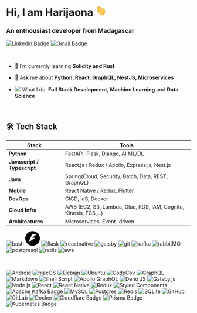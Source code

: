 <h1>Hi, I am Harijaona </a> <img src="https://raw.githubusercontent.com/ABSphreak/ABSphreak/master/gifs/Hi.gif" width="30px" height="30px"></h1>

<h3>An enthousiast developer from Madagascar</h3>
 
[![Linkedin Badge](https://img.shields.io/badge/-iharijaona-blue?style=flat-square&logo=Linkedin&logoColor=white&link=https://www.linkedin.com/in/iharijaona/)](https://www.linkedin.com/in/iharijaona/) [![Gmail Badge](https://img.shields.io/badge/-hravelondrina@gmail.com-c14438?style=flat-square&logo=Gmail&logoColor=white&link=mailto:hravelondrina@gmail.com)](mailto:hravelondrina@gmail.com)

<br/>

- 🌱 I’m currently learning **Solidity and Rust**

- 💬 Ask me about **Python, React, GraphQL, NestJS, Microservices**

- <img src="https://media.giphy.com/media/WUlplcMpOCEmTGBtBW/giphy.gif" width="30"> What I do: **Full Stack Development**, **Machine Learning** and **Data Science**


<br/>


## 🛠 **Tech Stack**

| Stack | Tools |
|---|---|
|**Python**|FastAPI, Flask, Django, AI ML/DL|
|**Javascript / Typescript**| React.js / Redux / Apollo,  Express.js, Nest.js|
|**Java**|Spring(Cloud, Security, Batch, Data, REST, GraphQL)|
|**Mobile**|React Native / Redux, Flutter|
|**DevOps**|CICD, IaS, Docker|
|**Cloud Infra**|AWS (EC2, S3, Lambda, Glue, RDS, IAM, Cognito, Kinesis, ECS,...)|
|**Architectures**|Microservices, Event-driven|


<p align="left">
  
  <img src="https://www.vectorlogo.zone/logos/python/python-icon.svg" alt="bash" width="40" height="40"/>
  <img src="https://raw.githubusercontent.com/simple-icons/simple-icons/master/icons/fastapi.svg" alt="fastapi" width="40" height="40"/>
  <img src="https://www.vectorlogo.zone/logos/pocoo_flask/pocoo_flask-icon.svg" alt="flask" width="40" height="40"/>
  <img src="https://reactnative.dev/img/header_logo.svg" alt="reactnative" width="40" height="40"/>
  <img src="https://www.vectorlogo.zone/logos/gatsbyjs/gatsbyjs-icon.svg" alt="gatsby" width="40" height="40"/> 
  <img src="https://www.vectorlogo.zone/logos/git-scm/git-scm-icon.svg" alt="git" width="40" height="40"/> 
  <img src="https://www.vectorlogo.zone/logos/apache_kafka/apache_kafka-icon.svg" alt="kafka" width="40" height="40"/> 
  <img src="https://www.vectorlogo.zone/logos/rabbitmq/rabbitmq-icon.svg" alt="rabbitMQ" width="40" height="40"/> 
  <img src="https://www.vectorlogo.zone/logos/postgresql/postgresql-icon.svg" alt="postgresql" width="40" height="40"/> 
  <img src="https://www.vectorlogo.zone/logos/redis/redis-icon.svg" alt="redis" width="40" height="40"/> 
  <img src="https://www.vectorlogo.zone/logos/amazon_aws/amazon_aws-icon.svg" alt="aws" width="40" height="40"/>
</p>

<br/>

![Android](https://img.shields.io/badge/Android-3DDC84?logo=android&logoColor=white)
![macOS](https://img.shields.io/badge/mac%20os-000000?logo=macos&logoColor=F0F0F0)
![Debian](https://img.shields.io/badge/Debian-D70A53?&logo=debian&logoColor=white)
![Ubuntu](https://img.shields.io/badge/Ubuntu-E95420?logo=ubuntu&logoColor=white)
![CodeCov](https://img.shields.io/badge/codecov-%23ff0077.svg?logoColor=white)
![GraphQL](https://img.shields.io/badge/-GraphQL-E10098?logo=graphql&logoColor=white)
![Markdown](https://img.shields.io/badge/markdown-%23000000.svg?logo=markdown&logoColor=white)
![Shell Script](https://img.shields.io/badge/shell_script-%23121011.svg?logo=gnu-bash&logoColor=white)
![Apollo GraphQL](https://img.shields.io/badge/-ApolloGraphQL-311C87?logo=apollo-graphql)
![Deno JS](https://img.shields.io/badge/deno%20js-000000?logo=deno&logoColor=white)
![Gatsby.js](https://img.shields.io/badge/Gatsby-%23663399.svg?logo=gatsby&logoColor=white)
![Node.js ](https://img.shields.io/badge/node.js-6DA55F?logo=node.js&logoColor=white)
![React](https://img.shields.io/badge/react-%2320232a.svg?logo=react&logoColor=%2361DAFB)
![React Native](https://img.shields.io/badge/react_native-%2320232a.svg?logo=react&logoColor=%2361DAFB)
![Redux](https://img.shields.io/badge/redux-%23593d88.svg?logo=redux&logoColor=white)
![Styled Components](https://img.shields.io/badge/styled--components-DB7093?logo=styled-components&logoColor=white)
![Apache Kafka Badge](https://img.shields.io/badge/Apache%20Kafka-231F20?logo=apachekafka&logoColor=fff)
![MySQL](https://img.shields.io/badge/mysql-%2300f.svg?logo=mysql&logoColor=white)
![Postgres](https://img.shields.io/badge/postgres-%23316192.svg?logo=postgresql&logoColor=white)
![Redis](https://img.shields.io/badge/redis-%23DD0031.svg?logo=redis&logoColor=white)
![SQLite](https://img.shields.io/badge/sqlite-%2307405e.svg?logo=sqlite&logoColor=white)
![GitHub](https://img.shields.io/badge/github-%23121011.svg?logo=github&logoColor=white)
![GitLab](https://img.shields.io/badge/gitlab-%23181717.svg?logo=gitlab&logoColor=white)
![Docker](https://img.shields.io/badge/docker-%230db7ed.svg?logo=docker&logoColor=white)
![Cloudflare Badge](https://img.shields.io/badge/Cloudflare-F38020?logo=cloudflare&logoColor=fff)
![Prisma Badge](https://img.shields.io/badge/Prisma-2D3748?logo=prisma&logoColor=fff)
![Kubernetes Badge](https://img.shields.io/badge/Kubernetes-326CE5?logo=kubernetes&logoColor=fff)


